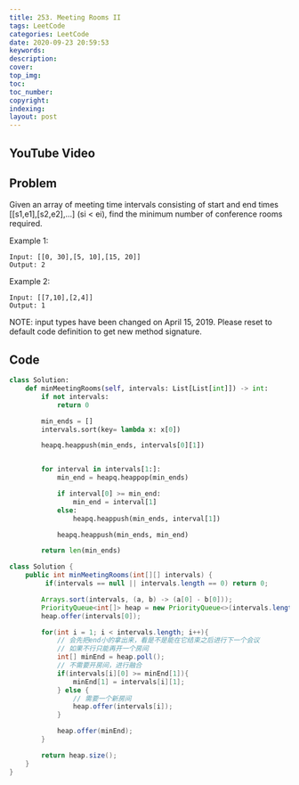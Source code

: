 ```yaml
---
title: 253. Meeting Rooms II
tags: LeetCode
categories: LeetCode
date: 2020-09-23 20:59:53
keywords:
description:
cover:
top_img:
toc:
toc_number:
copyright:
indexing:
layout: post
---
```


## YouTube Video

## Problem

Given an array of meeting time intervals consisting of start and end times [[s1,e1],[s2,e2],...] (si < ei), find the minimum number of conference rooms required.

Example 1:

```
Input: [[0, 30],[5, 10],[15, 20]]
Output: 2
```

Example 2:

```
Input: [[7,10],[2,4]]
Output: 1
```

NOTE: input types have been changed on April 15, 2019. Please reset to default code definition to get new method signature.

## Code

```python
class Solution:
    def minMeetingRooms(self, intervals: List[List[int]]) -> int:
        if not intervals:
            return 0

        min_ends = []
        intervals.sort(key= lambda x: x[0])

        heapq.heappush(min_ends, intervals[0][1])


        for interval in intervals[1:]:
            min_end = heapq.heappop(min_ends)

            if interval[0] >= min_end:
                min_end = interval[1]
            else:
                heapq.heappush(min_ends, interval[1])

            heapq.heappush(min_ends, min_end)

        return len(min_ends)
```

```java
class Solution {
    public int minMeetingRooms(int[][] intervals) {
         if(intervals == null || intervals.length == 0) return 0;

        Arrays.sort(intervals, (a, b) -> (a[0] - b[0]));
        PriorityQueue<int[]> heap = new PriorityQueue<>(intervals.length, (a, b) -> (a[1] - b[1]));
        heap.offer(intervals[0]);

        for(int i = 1; i < intervals.length; i++){
            // 会先把end小的拿出来，看是不是能在它结束之后进行下一个会议
            // 如果不行只能再开一个房间
            int[] minEnd = heap.poll();
            // 不需要开房间，进行融合
            if(intervals[i][0] >= minEnd[1]){
                minEnd[1] = intervals[i][1];
            } else {
                // 需要一个新房间
                heap.offer(intervals[i]);
            }

            heap.offer(minEnd);
        }

        return heap.size();
    }
}
```
